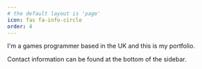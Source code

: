 ```yaml
---
# the default layout is 'page'
icon: fas fa-info-circle
order: 4
---
```

I'm a games programmer based in the UK and this is my portfolio.

Contact information can be found at the bottom of the sidebar.